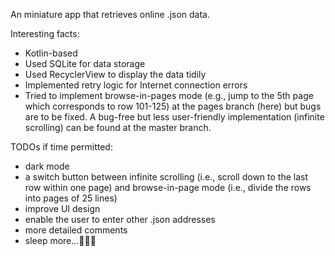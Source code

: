 An miniature app that retrieves online .json data.

Interesting facts:

- Kotlin-based
- Used SQLite for data storage
- Used RecyclerView to display the data tidily
- Implemented retry logic for Internet connection errors
- Tried to implement browse-in-pages mode (e.g., jump to the 5th page which corresponds to row 101-125) at the pages branch (here) but bugs are to be fixed. A bug-free but less user-friendly implementation (infinite scrolling) can be found at the master branch.


TODOs if time permitted:

- dark mode
- a switch button between infinite scrolling (i.e., scroll down to the last row within one page) and browse-in-page mode (i.e., divide the rows into pages of 25 lines)
- improve UI design
- enable the user to enter other .json addresses
- more detailed comments
- sleep more...🥵🥵🥵
